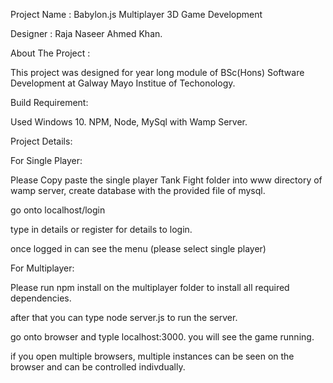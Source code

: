 Project Name : Babylon.js Multiplayer 3D Game Development

Designer : Raja Naseer Ahmed Khan.

About The Project :

This project was designed for year long module of BSc(Hons) Software Development at Galway Mayo Institue of Techonology.


Build Requirement:

Used Windows 10.
NPM, Node, MySql with Wamp Server.


Project Details:

For Single Player:

Please Copy paste the single player Tank Fight folder into www directory of wamp server, create database with the provided file of mysql.

go onto localhost/login

type in details or register for details to login.

once logged in can see the menu (please select single player)


For Multiplayer:

Please run npm install on the multiplayer folder to install all required dependencies.

after that you can type node server.js to run the server.

go onto browser and typle localhost:3000. you will see the game running.

if you open multiple browsers, multiple instances can be seen on the browser and can be controlled indivdually.

